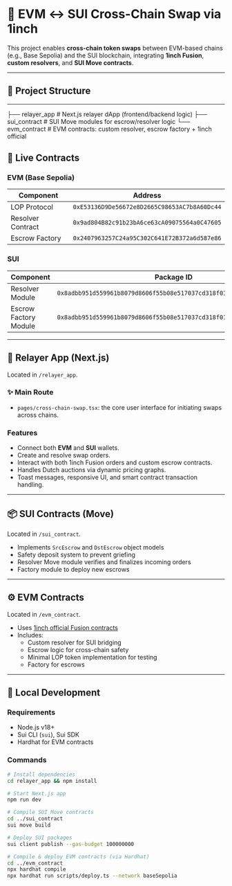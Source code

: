 # 🔁 EVM ↔ SUI Cross-Chain Swap via 1inch

This project enables **cross-chain token swaps** between EVM-based chains (e.g., Base Sepolia) and the SUI blockchain, integrating **1inch Fusion**, **custom resolvers**, and **SUI Move contracts**.

---

## 🧱 Project Structure
---
├── relayer_app # Next.js relayer dApp (frontend/backend logic)
├── sui_contract # SUI Move modules for escrow/resolver logic
└── evm_contract # EVM contracts: custom resolver, escrow factory + 1inch official

## 🚀 Live Contracts

### EVM (Base Sepolia)
| Component               | Address                                                                 |
|------------------------|-------------------------------------------------------------------------|
| LOP Protocol           | `0xE53136D9De56672e8D2665C98653AC7b8A60Dc44`                            |
| Resolver Contract      | `0x9ad804B82c91b23bA6ce63cA09075564a0C47605`                            |
| Escrow Factory         | `0x2407963257C24a95C302C641E72B372a6d587e86`                            |

### SUI
| Component               | Package ID                                                                                                    |
|------------------------|----------------------------------------------------------------------------------------------------------------|
| Resolver Module        | `0x8adbb951d559961b8079d8606f55b08e517037cd318f0134af11b70d27eec7e1`                                           |
| Escrow Factory Module  | `0x8adbb951d559961b8079d8606f55b08e517037cd318f0134af11b70d27eec7e1`                                           |

---

## 🧭 Relayer App (Next.js)

Located in `/relayer_app`.

### ✨ Main Route
- `pages/cross-chain-swap.tsx`: the core user interface for initiating swaps across chains.

### Features
- Connect both **EVM** and **SUI** wallets.
- Create and resolve swap orders.
- Interact with both 1inch Fusion orders and custom escrow contracts.
- Handles Dutch auctions via dynamic pricing graphs.
- Toast messages, responsive UI, and smart contract transaction handling.

---

## 📦 SUI Contracts (Move)

Located in `/sui_contract`.

- Implements `SrcEscrow` and `DstEscrow` object models
- Safety deposit system to prevent griefing
- Resolver Move module verifies and finalizes incoming orders
- Factory module to deploy new escrows

---

## ⚙️ EVM Contracts

Located in `/evm_contract`.

- Uses [1inch official Fusion contracts](https://github.com/1inch/fusion-contracts)
- Includes:
  - Custom resolver for SUI bridging
  - Escrow logic for cross-chain safety
  - Minimal LOP token implementation for testing
  - Factory for escrows

---

## 🧪 Local Development

### Requirements
- Node.js v18+
- Sui CLI (`sui`), Sui SDK
- Hardhat for EVM contracts

### Commands

```bash
# Install dependencies
cd relayer_app && npm install

# Start Next.js app
npm run dev

# Compile SUI Move contracts
cd ../sui_contract
sui move build

# Deploy SUI packages
sui client publish --gas-budget 100000000

# Compile & deploy EVM contracts (via Hardhat)
cd ../evm_contract
npx hardhat compile
npx hardhat run scripts/deploy.ts --network baseSepolia
